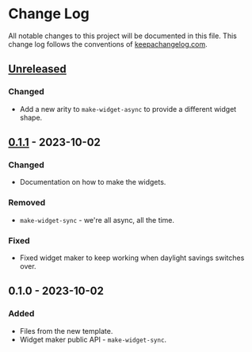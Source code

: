 # Change Log
All notable changes to this project will be documented in this file. This change log follows the conventions of [keepachangelog.com](http://keepachangelog.com/).

## [Unreleased]
### Changed
- Add a new arity to `make-widget-async` to provide a different widget shape.

## [0.1.1] - 2023-10-02
### Changed
- Documentation on how to make the widgets.

### Removed
- `make-widget-sync` - we're all async, all the time.

### Fixed
- Fixed widget maker to keep working when daylight savings switches over.

## 0.1.0 - 2023-10-02
### Added
- Files from the new template.
- Widget maker public API - `make-widget-sync`.

[Unreleased]: https://sourcehost.site/your-name/tdd/compare/0.1.1...HEAD
[0.1.1]: https://sourcehost.site/your-name/tdd/compare/0.1.0...0.1.1
